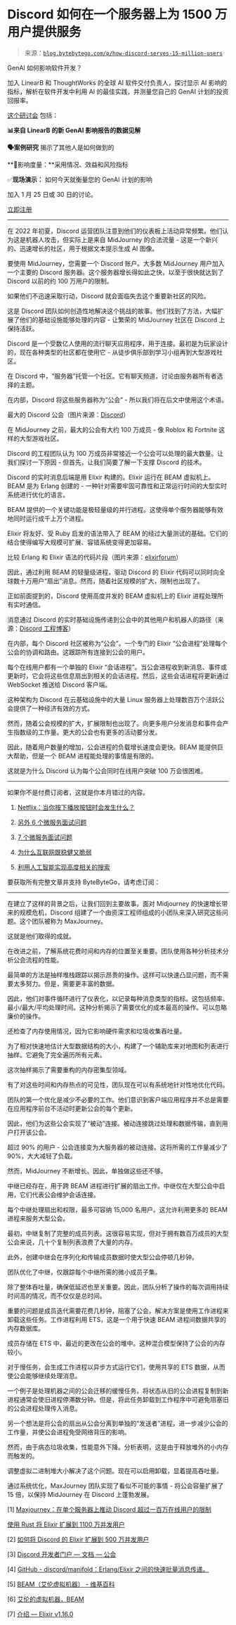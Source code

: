 <!--yml

类别：未分类

时间：2024 年 5 月 27 日 14:37:48

-->

# Discord 如何在一个服务器上为 1500 万用户提供服务

> 来源：[`blog.bytebytego.com/p/how-discord-serves-15-million-users`](https://blog.bytebytego.com/p/how-discord-serves-15-million-users)

GenAI 如何影响软件开发？

加入 LinearB 和 ThoughtWorks 的全球 AI 软件交付负责人，探讨显示 AI 影响的指标，解析在软件开发中利用 AI 的最佳实践，并测量您自己的 GenAI 计划的投资回报率。

[这个研讨会](https://bit.ly/LinearB_010924) 包括：

**📊来自 LinearB 的新 GenAI 影响报告的数据见解**

**🗣️案例研究** 揭示了其他人是如何做到的

**🔎影响度量：**采用情况、效益和风险指标

✅**现场演示：** 如何今天就衡量您的 GenAI 计划的影响

加入 1 月 25 日或 30 日的讨论。

[立即注册](https://bit.ly/LinearB_010924)

* * *

在 2022 年初夏，Discord 运营团队注意到他们的仪表板上活动异常频繁。他们认为这是机器人攻击，但实际上是来自 MidJourney 的合法流量 - 这是一个新兴的、迅速增长的社区，用于根据文本提示生成 AI 图像。

要使用 MidJourney，您需要一个 Discord 账户。大多数 MidJourney 用户加入一个主要的 Discord 服务器。这个服务器增长得如此之快，以至于很快就达到了 Discord 以前的约 100 万用户的限制。

如果他们不迅速采取行动，Discord 就会面临失去这个重要新社区的风险。

这是 Discord 团队如何创造性地解决这个挑战的故事。他们找到了方法，大幅扩展了他们的基础设施能够处理的内容 - 让繁荣的 MidJourney 社区在 Discord 上保持活跃。

Discord 是一个受数亿人使用的流行聊天应用程序，用于连接。最初是为玩家设计的，现在各种类型的社区都在使用它 - 从徒步俱乐部到学习小组再到大型游戏社区。

在 Discord 中，“服务器”托管一个社区。它有聊天频道，讨论由服务器所有者选择的主题。

在内部，Discord 将这些服务器称为“公会” - 所以我们将在后文中使用这个术语。

最大的 Discord 公会（图片来源：[Discord](https://discord.com/servers)）

在 MidJourney 之前，最大的公会有大约 100 万成员 - 像 Roblox 和 Fortnite 这样的大型游戏社区。

Discord 的工程团队认为 100 万成员非常接近一个公会可以处理的最大数量。让我们探讨一下原因 - 但首先，让我们简要了解一下支撑 Discord 的技术。

Discord 的实时消息后端是用 Elixir 构建的。Elixir 运行在 BEAM 虚拟机上。BEAM 是为 Erlang 创建的 - 一种针对需要牢固可靠性和正常运行时间的大型实时系统进行优化的语言。

BEAM 提供的一个关键功能是极轻量级的并行进程。这使得单个服务器能够有效地同时运行成千上万个进程。

Elixir 将友好、受 Ruby 启发的语法带入了 BEAM 的经过大量测试的基础。它们的结合使得编写大规模可扩展、容错系统变得更加容易。

比较 Erlang 和 Elixir 语法的代码片段（图片来源：[elixirforum](https://elixirforum.com/t/code-snippets-to-compare-erlang-and-elixir-syntax/16443/3)）

因此，通过利用 BEAM 的轻量级进程，驱动 Discord 的 Elixir 代码可以同时向全球数十万用户“扇出”消息。然而，随着社区规模的扩大，限制也出现了。

正如前面提到的，Discord 使用高度并发的 BEAM 虚拟机上的 Elixir 进程处理所有实时通信。

消息通过 Discord 的实时基础设施传递到公会中的其他用户和机器人的路径（来源：[Discord 工程博客](https://discord.com/blog/maxjourney-pushing-discords-limits-with-a-million-plus-online-users-in-a-single-server)）

在内部，每个 Discord 社区被称为“公会”。一个专门的 Elixir “公会进程”处理每个公会的协调和路由。这跟踪所有连接到公会的用户。

每个在线用户都有一个单独的 Elixir “会话进程”。当公会进程收到新消息、事件或更新时，它会将这些信息扇出到相关的会话进程。然后，这些会话进程将更新通过 WebSocket 推送给 Discord 客户端。

这种架构为 Discord 在云基础设施中的大量 Linux 服务器上处理数百万个活跃公会提供了一种经济有效的方式。

然而，随着公会规模的扩大，扩展限制也出现了。向更多用户分发消息和事件会产生指数级的工作量。更大的公会也有更多的活动要分发。

因此，随着用户数量的增加，公会进程的负载增长速度会更快。BEAM 能提供巨大帮助，但是一个 BEAM 进程能处理的事情是有限的。

这就是为什么 Discord 认为每个公会同时在线用户突破 100 万会很困难。

* * *

如果你不是付费订阅者，这就是你本月错过的内容。

1.  [Netflix：当你按下播放按钮时会发生什么？](https://blog.bytebytego.com/p/netflix-what-happens-when-you-press)

1.  [另外 6 个微服务面试问题](https://blog.bytebytego.com/p/6-more-microservices-interview-questions)

1.  [7 个微服务面试问题](https://blog.bytebytego.com/p/7-microservices-interview-questions)

1.  [为什么互联网既稳健又脆弱](https://blog.bytebytego.com/p/why-the-internet-is-both-robust-and)

1.  [利用人工智能实现高度相关的搜索](https://blog.bytebytego.com/p/unlock-highly-relevant-search-with)

要获取所有完整文章并支持 ByteByteGo，请考虑订阅：

* * *

在建立了这样的背景之后，让我们回到主要故事。面对 Midjourney 的快速增长带来的规模危机，Discord 组建了一个由资深工程师组成的小团队来深入研究这些问题。这个团队被称为 MaxJourney。

这就是他们取得的成就。

在改进之前，了解系统花费时间和内存的位置至关重要。团队使用各种分析技术分析公会流程的性能。

最简单的方法是抽样堆栈跟踪以揭示昂贵的操作。这样可以快速凸显问题，而不需要太多努力。但是，需要更丰富的数据。

因此，他们对事件循环进行了仪表化，以记录每种消息类型的指标。这包括频率、最小/最大/平均处理时间。这种分析揭示了需要优化的成本最高的操作。可以忽略廉价的操作。

还检查了内存使用情况，因为它影响硬件需求和垃圾收集吞吐量。

为了相对快速地估计大型数据结构的大小，构建了一个辅助库来对地图和列表进行抽样。它避免了完全遍历所有元素。

这次抽样揭示了需要重构的内存密集型领域。

有了对这些时间和内存热点的可见性，团队现在可以有系统地针对性地优化代码。

团队的第一个优化是减少不必要的工作。他们意识到客户端应用程序并不总是需要在应用程序前台不活动时更新公会的每个更新。

因此，他们为这些公会实现了“被动”连接。被动连接跳过处理和数据传输，直到用户打开该公会。

超过 90% 的用户 - 公会连接变为大服务器的被动连接。这将所需的工作量减少了 90%，大大减轻了负载。

然而，MidJourney 不断增长。因此，单独做这些还不够。

中继已经存在，用于跨 BEAM 进程进行扩展的扇出工作。中继仅在大型公会中启用，它们代表公会维护会话连接。

每个中继处理扇出和权限，最多可容纳 15,000 名用户。这允许利用更多的 BEAM 进程来服务大型公会。

最初，中继复制了完整的成员列表。这很容易实现，但对于拥有数百万成员的大型公会来说，几十个复制列表浪费了大量的内存。

此外，创建中继会在序列化和传输成员数据时使大型公会停顿几秒钟。

团队优化了中继，仅跟踪每个中继所需的微小成员子集。

除了整体吞吐量，确保低延迟也至关重要。因此，团队分析了操作的每次调用持续时间高的情况，而不仅仅是总时间。

重要的问题是成员迭代需要花费几秒钟，阻塞了公会。解决方案是使用工作进程来卸载这些任务。工作进程利用 ETS，这是一个用于快速 BEAM 进程间数据共享的内存数据库。

成员存储在 ETS 中，最近的更改在公会的堆中。这种混合模型保持了公会的内存较小。

对于慢任务，会生成工作进程以异步方式运行它们，使用共享的 ETS 数据，从而使公会能够继续处理消息。

一个例子是处理机器之间的公会迁移的缓慢任务。将状态从旧的公会进程复制到新进程通常会使旧进程停滞数分钟。但是，将此任务卸载到工作程序中可避免阻塞旧的公会进程处理传入消息。

另一个想法是将公会的扇出从公会分离到单独的“发送者”进程，进一步减少公会的工作量，并使公会进程免受网络背压的影响。

然而，由于病态垃圾收集，性能意外下降。分析表明，这是由于释放堆外的小内存而触发的。

调整虚拟二进制堆大小解决了这个问题。现在可以启用卸载，显着提高吞吐量。

通过系统优化，MaxJourney 团队实现了看似不可能的事情 - 将公会容量扩展了 15 倍，以保持 MidJourney 在 Discord 上蓬勃发展。

[1] [Maxjourney：在单个服务器上推动 Discord 超过一百万在线用户的限制](https://discord.com/blog/maxjourney-pushing-discords-limits-with-a-million-plus-online-users-in-a-single-server)

[使用 Rust 将 Elixir 扩展到 1100 万并发用户](https://discord.com/blog/using-rust-to-scale-elixir-for-11-million-concurrent-users)

[2] [如何将 Discord 的 Elixir 扩展到 500 万并发用户](https://discord.com/blog/how-discord-scaled-elixir-to-5-000-000-concurrent-users)

[3] [Discord 开发者门户 — 文档 — 公会](https://discord.com/developers/docs/resources/guild)

[4] [GitHub - discord/manifold：Erlang/Elixir 之间的快速批量消息传递。](https://github.com/discord/manifold)

[5] [BEAM（艾伦虚拟机器） - 维基百科](https://en.wikipedia.org/wiki/BEAM_(Erlang_virtual_machine))

[6] [艾伦的虚拟机器，BEAM](https://www.erlang-solutions.com/blog/erlangs-virtual-machine-the-beam/)

[7] [介绍 — Elixir v1.16.0](https://hexdocs.pm/elixir/1.16/introduction.html)
